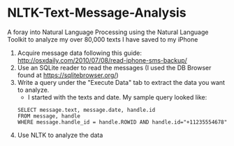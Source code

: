 # NLTK-Text-Message-Analysis
A foray into Natural Language Processing using the Natural Language Toolkit to analyze my over 80,000 texts I have saved to my iPhone

 1. Acquire message data following this guide: http://osxdaily.com/2010/07/08/read-iphone-sms-backup/
 2. Use an SQLite reader to read the messages (I used the DB Browser found at https://sqlitebrowser.org/)
 3. Write a query under the "Execute Data" tab to extract the data you want to analyze.
    - I started with the texts and date. My sample query looked like:
    ```
    SELECT message.text, message.date, handle.id
    FROM message, handle
    WHERE message.handle_id = handle.ROWID AND handle.id="+11235554678"
    ```
 4. Use NLTK to analyze the data
